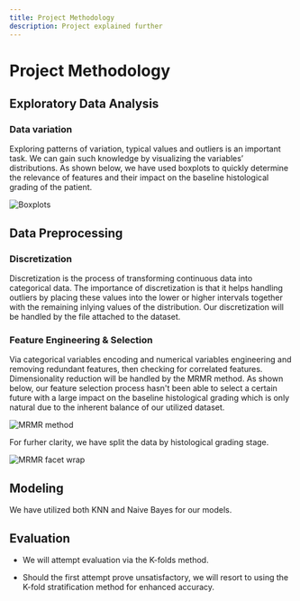```yaml
---
title: Project Methodology 
description: Project explained further
---
```


# Project Methodology

## Exploratory Data Analysis

### Data variation

Exploring patterns of variation, typical values and outliers is
an important task. We can gain such knowledge by visualizing the variables’ distributions. As shown below, we have used boxplots to quickly determine the relevance of features and their impact on the baseline histological grading of the patient.

![Boxplots](/imgs/feature_boxplot)

## Data Preprocessing

### Discretization

Discretization is the process of transforming continuous
data into categorical data. The importance of discretization
is that it helps handling outliers by placing these values into
the lower or higher intervals together with the remaining inlying values of the distribution. Our discretization will be
handled by the file attached to the dataset.

### Feature Engineering & Selection
Via categorical variables encoding and numerical variables engineering and removing redundant features, then checking for correlated features. Dimensionality reduction will be handled by the MRMR method. As shown below, our feature selection process hasn't been able to select a certain future with a large impact on the baseline histological grading which is only natural due to the inherent balance of our utilized dataset.

![MRMR method](/imgs/feature_MRMR)

For furher clarity, we have split the data by histological grading stage.

![MRMR facet wrap](/imgs/feature_facet_wrap)


## Modeling
We have utilized both KNN and Naive Bayes for our models.

## Evaluation 

- We will attempt evaluation via the K-folds method.

- Should the first attempt prove unsatisfactory, we will resort to using the K-fold stratification method for enhanced accuracy. 